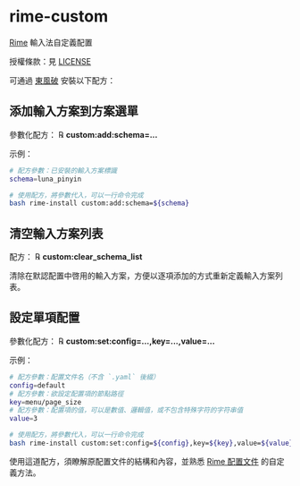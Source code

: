 # rime-custom

[Rime](http://rime.im) 輸入法自定義配置

授權條款：見 [LICENSE](LICENSE)

可通過 [東風破](https://github.com/rime/plum) 安裝以下配方：

## 添加輸入方案到方案選單

參數化配方： ℞ **custom:add:schema=...**

示例：

```bash
# 配方參數：已安裝的輸入方案標識
schema=luna_pinyin

# 使用配方，將參數代入，可以一行命令完成
bash rime-install custom:add:schema=${schema}
```

## 清空輸入方案列表

配方： ℞ **custom:clear_schema_list**

清除在默認配置中啓用的輸入方案，方便以逐項添加的方式重新定義輸入方案列表。

## 設定單項配置

參數化配方： ℞ **custom:set:config=...,key=...,value=...**

示例：

```bash
# 配方參數：配置文件名（不含 `.yaml` 後綴）
config=default
# 配方參數：欲設定配置項的節點路徑
key=menu/page_size
# 配方參數：配置項的值，可以是數值、邏輯值，或不包含特殊字符的字符串值
value=3

# 使用配方，將參數代入，可以一行命令完成
bash rime-install custom:set:config=${config},key=${key},value=${value}
```

使用這道配方，須瞭解原配置文件的結構和內容，並熟悉 [Rime 配置文件](http://github.com/rime/home/wiki/Configuration) 的自定義方法。

